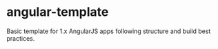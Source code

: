 # angular-template
Basic template for 1.x AngularJS apps following structure and build best practices.
